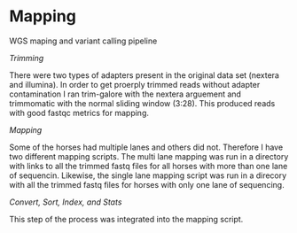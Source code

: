 # Mapping
WGS maping and variant calling pipeline

*Trimming*

There were two types of adapters present in the original data set (nextera and illumina).  In order to get proerply trimmed reads without adapter contamination I ran trim-galore with the nextera arguement and trimmomatic with the normal sliding window (3:28).  This produced reads with good fastqc metrics for mapping.

*Mapping*

Some of the horses had multiple lanes and others did not.  Therefore I have two different mapping scripts.  The multi lane mapping was run in a directory with links to all the trimmed fastq files for all horses with more than one lane of sequencin.  Likewise, the single lane mapping script was run in a direcory with all the trimmed fastq files for horses with only one lane of sequencing.

*Convert, Sort, Index, and Stats*

This step of the process was integrated into the mapping script.
